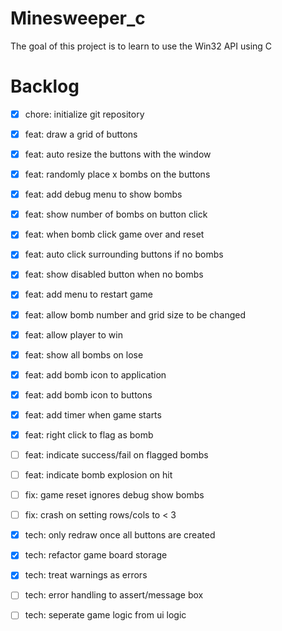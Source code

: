 # Minesweeper_c

The goal of this project is to learn to use the Win32 API using C

# Backlog

- [x] chore: initialize git repository
- [x] feat: draw a grid of buttons
- [x] feat: auto resize the buttons with the window
- [x] feat: randomly place x bombs on the buttons
- [x] feat: add debug menu to show bombs
- [x] feat: show number of bombs on button click
- [x] feat: when bomb click game over and reset
- [x] feat: auto click surrounding buttons if no bombs
- [x] feat: show disabled button when no bombs
- [x] feat: add menu to restart game
- [x] feat: allow bomb number and grid size to be changed
- [x] feat: allow player to win
- [x] feat: show all bombs on lose
- [x] feat: add bomb icon to application
- [x] feat: add bomb icon to buttons
- [x] feat: add timer when game starts
- [x] feat: right click to flag as bomb
- [ ] feat: indicate success/fail on flagged bombs
- [ ] feat: indicate bomb explosion on hit

- [ ] fix: game reset ignores debug show bombs
- [ ] fix: crash on setting rows/cols to < 3

- [x] tech: only redraw once all buttons are created
- [x] tech: refactor game board storage
- [x] tech: treat warnings as errors
- [ ] tech: error handling to assert/message box
- [ ] tech: seperate game logic from ui logic
